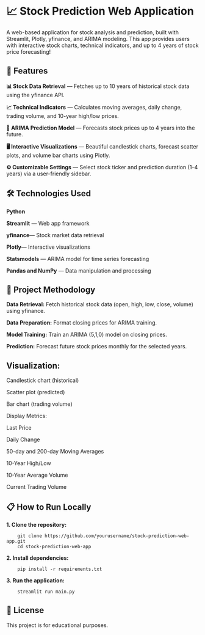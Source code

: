 # 📈 Stock Prediction Web Application

A web-based application for stock analysis and prediction, built with Streamlit, Plotly, yfinance, and ARIMA modeling.
This app provides users with interactive stock charts, technical indicators, and up to 4 years of stock price forecasting!

## 🚀 Features

**📊 Stock Data Retrieval** — Fetches up to 10 years of historical stock data using the yfinance API.

**📈 Technical Indicators** — Calculates moving averages, daily change, trading volume, and 10-year high/low prices.

**🔮 ARIMA Prediction Model** — Forecasts stock prices up to 4 years into the future.

**🖥️ Interactive Visualizations** — Beautiful candlestick charts, forecast scatter plots, and volume bar charts using Plotly.

**⚙️ Customizable Settings** — Select stock ticker and prediction duration (1–4 years) via a user-friendly sidebar.



## 🛠 Technologies Used

**Python**

**Streamlit** — Web app framework

**yfinance**— Stock market data retrieval

**Plotly**— Interactive visualizations

**Statsmodels** — ARIMA model for time series forecasting

**Pandas and NumPy** — Data manipulation and processing

## 🧠 Project Methodology

**Data Retrieval:** Fetch historical stock data (open, high, low, close, volume) using yfinance.

**Data Preparation:** Format closing prices for ARIMA training.

**Model Training:** Train an ARIMA (5,1,0) model on closing prices.

**Prediction:** Forecast future stock prices monthly for the selected years.

## Visualization:

Candlestick chart (historical)

Scatter plot (predicted)

Bar chart (trading volume)

Display Metrics:

Last Price

Daily Change

50-day and 200-day Moving Averages

10-Year High/Low

10-Year Average Volume

Current Trading Volume


## 📋 How to Run Locally

**1. Clone the repository:**

        git clone https://github.com/yourusername/stock-prediction-web-app.git
        cd stock-prediction-web-app

**2. Install dependencies:**

        pip install -r requirements.txt

**3. Run the application:**

        streamlit run main.py


## 📄 License

This project is for educational purposes.




